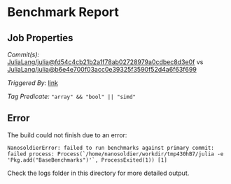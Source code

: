 # Benchmark Report

## Job Properties

*Commit(s):* [JuliaLang/julia@fd54c4cb21b2a1f78ab02728979a0cdbec8d3e0f](https://github.com/JuliaLang/julia/commit/fd54c4cb21b2a1f78ab02728979a0cdbec8d3e0f) vs [JuliaLang/julia@b6e4e700f03acc0e39325f3590f52d4a6f63f699](https://github.com/JuliaLang/julia/commit/b6e4e700f03acc0e39325f3590f52d4a6f63f699)

*Triggered By:* [link](https://github.com/JuliaLang/julia/pull/21670#issuecomment-298740655)

*Tag Predicate:* `"array" && "bool" || "simd"`

## Error

The build could not finish due to an error:

```
NanosoldierError: failed to run benchmarks against primary commit: failed process: Process(`/home/nanosoldier/workdir/tmp430hB7/julia -e 'Pkg.add("BaseBenchmarks")'`, ProcessExited(1)) [1]
```

Check the logs folder in this directory for more detailed output.

